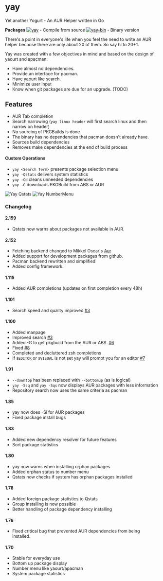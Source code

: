 # yay
Yet another Yogurt - An AUR Helper written in Go

**Packages**
[![yay](https://img.shields.io/aur/version/yay.svg?label=yay)](https://aur.archlinux.org/packages/yay/) - Compile from source
[![yay-bin](https://img.shields.io/aur/version/yay-bin.svg?label=yay-bin)](https://aur.archlinux.org/packages/yay-bin/) - Binary version

There's a point in everyone's life when you feel the need to write an AUR helper because there are only about 20 of them.
So say hi to 20+1.

Yay was created with a few objectives in mind and based on the design of yaourt and apacman:

- Have almost no dependencies.
- Provide an interface for pacman.
- Have yaourt like search.
- Minimize user input
- Know when git packages are due for an upgrade. (TODO)

## Features
- AUR Tab completion
- Search narrowing (`yay linux header` will first search linux and then narrow on header)
- No sourcing of PKGBuilds is done
- The binary has no dependencies that pacman doesn't already have.
- Sources build dependencies
- Removes make dependencies at the end of build process

#### Custom Operations

- `yay <Search Term>` presents package selection menu
- `yay -Qstats` delivers system statistics
- `yay -Cd` cleans unneeded dependencies
- `yay -G` downloads PKGBuild from ABS or AUR

![Yay Qstats](http://jguer.github.io/yay/yay2.png "yay -Qstats")
![Yay NumberMenu](http://jguer.github.io/yay/yay3.png "yay gtk-theme")

### Changelog

#### 2.159
- Qstats now warns about packages not available in AUR.

#### 2.152
- Fetching backend changed to Mikkel Oscar's [Aur](https://github.com/mikkeloscar/aur)
- Added support for development packages from github.
- Pacman backend rewritten and simplified
- Added config framework.


#### 1.115
- Added AUR completions (updates on first completion every 48h)

#### 1.101
- Search speed and quality improved [#3](https://github.com/Jguer/yay/issues/3)

#### 1.100
- Added manpage
- Improved search [#3](https://github.com/Jguer/yay/issues/3)
- Added -G to get pkgbuild from the AUR or ABS. [#6](https://github.com/Jguer/yay/issues/6)
- Fixed [#8](https://github.com/Jguer/yay/issues/8)
- Completed and decluttered zsh completions
- If `$EDITOR` or `$VISUAL` is not set yay will prompt you for an editor [#7](https://github.com/Jguer/yay/issues/7)

#### 1.91
- `--downtop` has been replaced with `--bottomup` (as is logical)
- `yay -Ssq` and `yay -Sqs` now displays AUR packages with less information
- Repository search now uses the same criteria as pacman

#### 1.85
- yay now does -Si for AUR packages
- Fixed package install bugs

#### 1.83
- Added new dependency resolver for future features
- Sort package statistics

#### 1.80
- yay now warns when installing orphan packages
- Added orphan status to number menu
- Qstats now checks if system has orphan packages installed

#### 1.78
- Added foreign package statistics to Qstats
- Group installing is now possible
- Better handling of package dependency installing

#### 1.76
- Fixed critical bug that prevented AUR dependencies from being installed.

#### 1.70
- Stable for everyday use
- Bottom up package display
- Number menu like yaourt/apacman
- System package statistics

